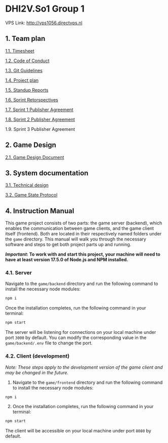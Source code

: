 # DHI2V.So1 Group 1

VPS Link: <http://vps1056.directvps.nl>

## 1. Team plan

[1.1. Timesheet](https://saxion-my.sharepoint.com/:f:/g/personal/491270_student_saxion_nl/EnFVT9blIbJOvj55ODvOkEIBSNvSJg4CJN2HHhxTNvUkDQ?e=B7u19m)

[1.2. Code of Conduct](docs/code-of-conduct.md)

[1.3. Git Guidelines](docs/git-guidelines.md)

[1.4. Project plan](docs/project-plan.md)

[1.5. Standup Reports](docs/standups/)

[1.6. Sprint Retorspectives](docs/sprint-retrospectives.md)

[1.7. Sprint 1 Publisher Agreement](docs/sprint-1-agreement.md)

[1.8. Sprint 2 Publisher Agreement](docs/sprint2-agreement.md)

1.9. Sprint 3 Publisher Agreement

## 2. Game Design

[2.1. Game Design Document](docs/game-design.md)

## 3. System documentation

[3.1. Technical design](docs/technical-design.md)

[3.2. Game State Protocol](docs/game-state-protocol.md)

## 4. Instruction Manual

This game project consists of two parts: the game server (backend), which enables the communication between game clients, and the game client itself (frontend). Both are located in their respectively named folders under the `game` directory. This manual will walk you through the necessary software and steps to get both project parts up and running.

___Important_: To work with and start this project, your machine will need to have at least version 17.5.0 of Node.js and NPM installed.__

### 4.1. Server

Navigate to the `game/backend` directory and run the following command to install the necessary node modules:

```cmd
npm i
```

Once the installation completes, run the following command in your terminal:

```cmd
npm start
```

The server will be listening for connections on your local machine under port `3000` by default. You can modify the corresponding value in the `game/backend/.env` file to change the port.

### 4.2. Client (development)

_Note: These steps apply to the development version of the game client and may be changed in the future._

1. Navigate to the `game/frontend` directory and run the following command to install the necessary node modules:

```cmd
npm i
```

2. Once the installation completes, run the following command in your terminal:

```cmd
npm start
```

The client will be accessible on your local machine under port `8080` by default.
